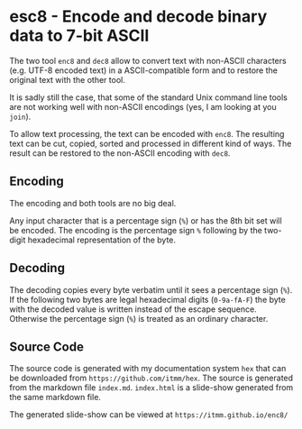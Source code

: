 # esc8 - Encode and decode binary data to 7-bit ASCII

The two tool `enc8` and `dec8` allow to convert text with non-ASCII
characters (e.g. UTF-8 encoded text) in a ASCII-compatible form and to
restore the original text with the other tool.

It is sadly still the case, that some of the standard Unix command line
tools are not working well with non-ASCII encodings (yes, I am looking at
you `join`).

To allow text processing, the text can be encoded with `enc8`. The
resulting text can be cut, copied, sorted and processed in different kind
of ways. The result can be restored to the non-ASCII encoding with
`dec8`.

## Encoding

The encoding and both tools are no big deal.

Any input character that is a percentage sign (`%`) or has the 8th bit
set will be encoded. The encoding is the percentage sign `%` following by
the two-digit hexadecimal representation of the byte.

## Decoding

The decoding copies every byte verbatim until it sees a percentage sign
(`%`). If the following two bytes are legal hexadecimal digits
(`0-9a-fA-F`) the byte with the decoded value is written instead of the
escape sequence. Otherwise the percentage sign (`%`) is treated as an
ordinary character.

## Source Code

The source code is generated with my documentation system `hex` that can
be downloaded from `https://github.com/itmm/hex`. The source is generated
from the markdown file `index.md`. `index.html` is a slide-show generated
from the same markdown file.

The generated slide-show can be viewed at `https://itmm.github.io/enc8/`
